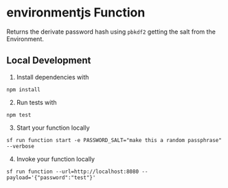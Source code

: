 # environmentjs Function

Returns the derivate password hash using `pbkdf2` getting the salt from the Environment.

## Local Development

1. Install dependencies with

```
npm install
```

2. Run tests with

```
npm test
```

3. Start your function locally

```
sf run function start -e PASSWORD_SALT="make this a random passphrase" --verbose
```

4. Invoke your function locally

```
sf run function --url=http://localhost:8080 --payload='{"password":"test"}'
```
